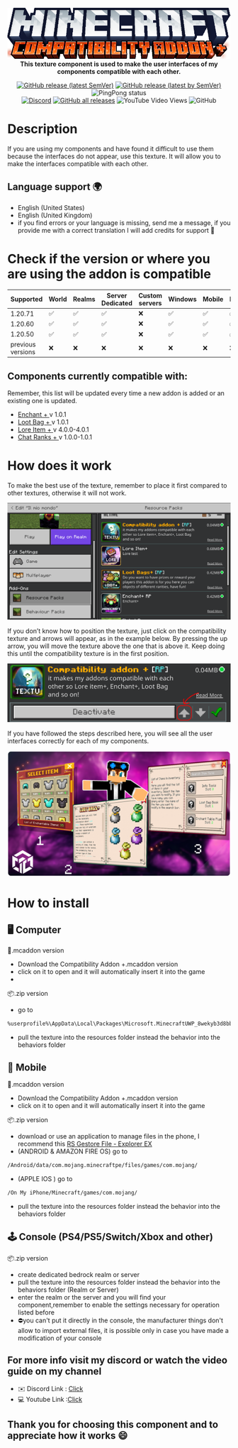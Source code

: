 <p align="center">
     <a href="https://github.com/DeathAruban/Compatibility_Addon_MCBE">
		<img src="https://github.com/DeathAruban/Compatibility_Addon_MCBE/blob/main/img/logo.png" loading="eager" />
	</a><br>
    <b>This texture component is used to make the user interfaces of my components compatible with each other.</b>
<p align="center">
	<a href="https://github.com/DeathAruban/Compatibility_Addon_MCBE/releases/latest"><img alt="GitHub release (latest SemVer)" src="https://img.shields.io/github/v/release/DeathAruban/Compatibility_Addon_MCBE?label=release&sort=semver"></a>
	<a href="https://github.com/DeathAruban/Compatibility_Addon_MCBE/releases/latest"><img alt="GitHub release (latest by SemVer)" src="https://img.shields.io/github/downloads/DeathAruban/Compatibility_Addon_MCBE/latest/total?sort=semver"></a>
<img alt="PingPong status" src="https://img.shields.io/pingpong/status/sp_7b7ce509b36c47ee9b20d041d018dc0a">
<br>
<a href="https://discord.gg/NKy9A9RAe8"><img src="https://img.shields.io/discord/935017716350320670?label=discord&color=7289DA&logo=discord" alt="Discord" /></a>
<a href="https://github.com//DeathAruban/Compatibility_Addon_MCBE/releases"><img alt="GitHub all releases" src="https://img.shields.io/github/downloads/DeathAruban/Compatibility_Addon_MCBE/total?label=downloads%40total"></a>
<img alt="YouTube Video Views" src="https://img.shields.io/youtube/views/QoqngsfcNZE?style=social">
<img alt="GitHub" src="https://img.shields.io/github/license/DeathAruban/Compatibility_Addon_MCBE">
</p>

# Description
If you are using my components and have found it difficult to use them because the interfaces do not appear, use this texture. It will allow you to make the interfaces compatible with each other.

## Language support 🌍
- English (United States)
- English (United Kingdom)
- if you find errors or your language is missing, send me a message, if you provide me with a correct translation I will add credits for support 🤝

# Check if the version or where you are using the addon is compatible

| Supported | World | Realms |Server Dedicated | Custom servers | Windows | Mobile | PS4/PS5 | Xbox | Nintendo Switch |
| ------- | ------------------ | ------------------ | ------------------ | ------------------ | ------------------ | ------------------ | ------------------ | ------------------ | ------------------ |
| 1.20.71   |:white_check_mark: | :white_check_mark: | :white_check_mark: | :x: | :white_check_mark: | :white_check_mark: | :white_check_mark: | :white_check_mark: | :white_check_mark: |
| 1.20.60   |:white_check_mark: | :white_check_mark: | :white_check_mark: | :x: | :white_check_mark: | :white_check_mark: | :white_check_mark: | :white_check_mark: | :white_check_mark: |
| 1.20.50   |:white_check_mark: | :white_check_mark: | :white_check_mark: | :x: | :white_check_mark: | :white_check_mark: | :white_check_mark: | :white_check_mark: | :white_check_mark: |
| previous versions   | :x:  | :x: | :x: | :x: | :x: | :x: | :x: | :x: | :x: | :x: | 

## Components currently compatible with:
Remember, this list will be updated every time a new addon is added or an existing one is updated.
- [ Enchant + ](https://github.com/DeathAruban/Enchant-MCBE) v 1.0.1
- [ Loot Bag + ](https://github.com/DeathAruban/Loot-Bag-MCBE) v 1.0.1
- [ Lore Item + ](https://github.com/DeathAruban/Lore-Item-MCBE) v 4.0.0-4.0.1
- [ Chat Ranks + ](https://github.com/DeathAruban/Chat-Ranks-MCBE) v 1.0.0-1.0.1
  
# How does it work
To make the best use of the texture, remember to place it first compared to other textures, otherwise it will not work.
<p align="center">
 <img src="https://github.com/DeathAruban/Compatibility_Addon_MCBE/blob/main/img/texture.png" loading="eager" />
</p>
If you don’t know how to position the texture, just click on the compatibility texture and arrows will appear, as in the example below. By pressing the up arrow, you will move the texture above the one that is above it. Keep doing this until the compatibility texture is in the first position.
<p align="center">
 <img src="https://github.com/DeathAruban/Compatibility_Addon_MCBE/blob/main/img/texture2.png" loading="eager" />
</p>
If you have followed the steps described here, you will see all the user interfaces correctly for each of my components.
<p align="center">
 <img src="https://github.com/DeathAruban/Compatibility_Addon_MCBE/blob/main/img/texture3.png" loading="eager" />
</p>

# How to install

## 🖥️ Computer

📁.mcaddon version
- Download the Compatibility Addon +.mcaddon version
- click on it to open and it will automatically insert it into the game
- 
📦.zip version
- go to 
 ```bash
%userprofile%\AppData\Local\Packages\Microsoft.MinecraftUWP_8wekyb3d8bbwe\LocalState\games\com.mojang\
```
- pull the texture into the resources folder instead the behavior into the behaviors folder

## 📱 Mobile

📁.mcaddon version
- Download the Compatibility Addon +.mcaddon version
- click on it to open and it will automatically insert it into the game

📦.zip version
- download or use an application to manage files in the phone, I recommend this [RS Gestore File - Explorer EX](https://play.google.com/store/apps/details?id=com.rs.explorer.filemanager&hl=it&gl=US)
- (ANDROID & AMAZON FIRE OS) go to 
 ```bash
/Android/data/com.mojang.minecraftpe/files/games/com.mojang/
```

- (APPLE IOS ) go to

 ```bash
/On My iPhone/Minecraft/games/com.mojang/
```

- pull the texture into the resources folder instead the behavior into the behaviors folder

## 🕹️ Console (PS4/PS5/Switch/Xbox and other)

📦.zip version
- create dedicated bedrock realm or server
- pull the texture into the resources folder instead the behavior into the behaviors folder (Realm or Server)
- enter the realm or the server and you will find your component,remember to enable the settings necessary for operation listed before
- ⛔you can't put it directly in the console, the manufacturer things don't allow to import external files, it is possible only in case you have made a modification of your console

## For more info visit my discord or watch the video guide on my channel
- ✉️ Discord Link : [Click](https://discord.gg/NKy9A9RAe8)
- 💻 Youtube Link :[Click]()

## Thank you for choosing this component and to appreciate how it works 😄
